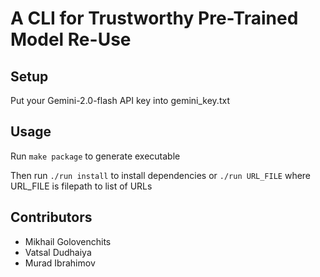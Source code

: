 # A CLI for Trustworthy Pre-Trained Model Re-Use

## Setup
Put your Gemini-2.0-flash API key into gemini_key.txt

## Usage
Run ```make package``` to generate executable

Then run ```./run install``` to install dependencies or ```./run URL_FILE``` where URL_FILE is filepath to list of URLs

## Contributors
- Mikhail Golovenchits
- Vatsal Dudhaiya
- Murad Ibrahimov